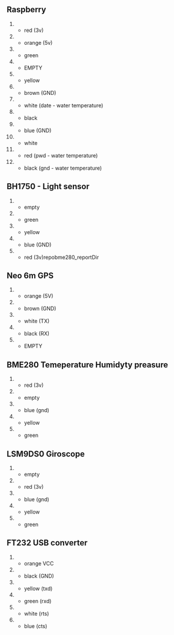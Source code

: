 ## Raspberry
1. - red (3v)
2. - orange (5v)
3. - green 
4. - EMPTY
5. - yellow
6. - brown (GND)
7. - white (date - water temperature)
8. - black
9. - blue (GND)
10. - white
17. - red (pwd - water temperature)
25. - black (gnd - water temperature)


## BH1750 - Light sensor
1. - empty
2. - green 
3. - yellow 
4. - blue (GND)
5. - red (3v)repobme280_reportDir

## Neo 6m GPS
1. - orange (5V)
2. - brown (GND)
3. - white (TX)
4. - black (RX)
5. - EMPTY

## BME280 Temeperature Humidyty preasure
1. - red (3v)
2. - empty
3. - blue (gnd)
4. - yellow
5. - green

## LSM9DS0 Giroscope
1. - empty
2. - red (3v)
3. - blue (gnd)
4. - yellow
5. - green


## FT232 USB converter
1. - orange VCC
2. - black (GND)
3. - yellow (txd)
4. - green (rxd)
5. - white (rts)
6. - blue (cts)
 